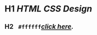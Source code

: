 
 # H1 ***HTML CSS Design***


## H2 ` #ffffff`***[click here](https://titotarek.github.io/html_css_alzero/).***
